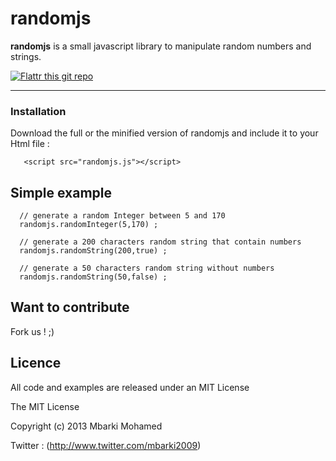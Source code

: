 randomjs
========

**randomjs** is a small javascript library to manipulate random numbers and strings.

[![Flattr this git repo](http://api.flattr.com/button/flattr-badge-large.png)](https://flattr.com/submit/auto?user_id=mbarki-mohamed&url=https://github.com/mbarki-mohamed/randomjs&title=randomjs&language=GH_PROJECT_PROG_LANGUAGE&tags=github&category=software)

<hr>

### Installation
Download the full or the minified version of randomjs and include it to your Html file : 

       <script src="randomjs.js"></script>
## Simple example
    
      // generate a random Integer between 5 and 170
      randomjs.randomInteger(5,170) ;
      
      // generate a 200 characters random string that contain numbers
      randomjs.randomString(200,true) ; 
      
      // generate a 50 characters random string without numbers
      randomjs.randomString(50,false) ; 
      
   
## Want to contribute 
Fork us ! ;)

## Licence

All code and examples are released under an MIT License

The MIT License

Copyright (c) 2013 Mbarki Mohamed

Twitter : (http://www.twitter.com/mbarki2009)

